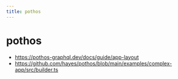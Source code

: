 ```yaml
---
title: pothos
---
```


# pothos

- https://pothos-graphql.dev/docs/guide/app-layout
- https://github.com/hayes/pothos/blob/main/examples/complex-app/src/builder.ts
